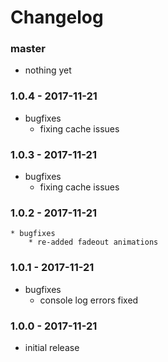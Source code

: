 # Changelog

### master

* nothing yet

### 1.0.4 - 2017-11-21

* bugfixes
    * fixing cache issues

### 1.0.3 - 2017-11-21

* bugfixes
    * fixing cache issues

### 1.0.2 - 2017-11-21

    * bugfixes
        * re-added fadeout animations

### 1.0.1 - 2017-11-21

* bugfixes
    * console log errors fixed

### 1.0.0 - 2017-11-21

* initial release
